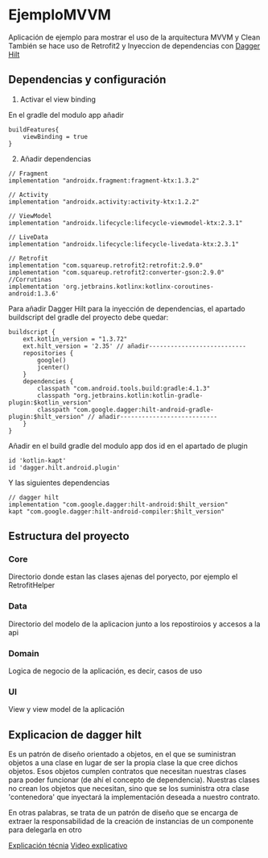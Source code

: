 # EjemploMVVM

Aplicación de ejemplo para mostrar el uso de la arquitectura MVVM y Clean
También se hace uso de Retrofit2 y Inyeccion de dependencias con [Dagger Hilt](#explicacion-de-dagger-hilt)

## Dependencias y configuración

1. Activar el view binding

En el gradle del modulo app añadir
```
buildFeatures{
    viewBinding = true
}
```

2. Añadir dependencias

```
// Fragment 
implementation "androidx.fragment:fragment-ktx:1.3.2"

// Activity
implementation "androidx.activity:activity-ktx:1.2.2"

// ViewModel
implementation "androidx.lifecycle:lifecycle-viewmodel-ktx:2.3.1"

// LiveData  
implementation "androidx.lifecycle:lifecycle-livedata-ktx:2.3.1"

// Retrofit
implementation "com.squareup.retrofit2:retrofit:2.9.0"
implementation "com.squareup.retrofit2:converter-gson:2.9.0"
//Corrutinas
implementation 'org.jetbrains.kotlinx:kotlinx-coroutines-android:1.3.6'

```

Para añadir Dagger Hilt para la inyección de dependencias, el apartado buildscript del gradle del proyecto debe quedar:
```
buildscript {
    ext.kotlin_version = "1.3.72"
    ext.hilt_version = '2.35' // añadir---------------------------
    repositories {
        google()
        jcenter()
    }
    dependencies {
        classpath "com.android.tools.build:gradle:4.1.3"
        classpath "org.jetbrains.kotlin:kotlin-gradle-plugin:$kotlin_version"
        classpath "com.google.dagger:hilt-android-gradle-plugin:$hilt_version" // añadir---------------------------
    }
}
```

Añadir en el build gradle del modulo app dos id en el apartado de plugin
```
id 'kotlin-kapt'
id 'dagger.hilt.android.plugin'
```
Y las siguientes dependencias
```
// dagger hilt
implementation "com.google.dagger:hilt-android:$hilt_version"
kapt "com.google.dagger:hilt-android-compiler:$hilt_version"
```

## Estructura del proyecto

### Core
Directorio donde estan las clases ajenas del poryecto, por ejemplo el RetrofitHelper

### Data
Directorio del modelo de la aplicacion junto a los repostiroios y accesos a la api

### Domain
Logica de negocio de la aplicación, es decir, casos de uso

### UI
View y view model de la aplicación

## Explicacion de dagger hilt
Es un patrón de diseño orientado a objetos, en el que se suministran objetos a una clase en lugar de ser la propia clase la que cree dichos objetos. Esos objetos cumplen contratos que necesitan nuestras clases para poder funcionar (de ahí el concepto de dependencia). Nuestras clases no crean los objetos que necesitan, sino que se los suministra otra clase 'contenedora' que inyectará la implementación deseada a nuestro contrato.

En otras palabras, se trata de un patrón de diseño que se encarga de extraer la responsabilidad de la creación de instancias de un componente para delegarla en otro

[Explicación técnia](https://developer.android.com/training/dependency-injection?hl=es-419)
[Video explicativo](https://www.youtube.com/watch?v=t6ZuzSu2UHI&list=PL8ie04dqq7_OcBYDpvHrcSFVoggLi3cm_&index=36)
